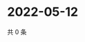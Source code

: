# 2022-05-12

共 0 条

<!-- BEGIN WEIBO -->
<!-- 最后更新时间 Thu May 12 2022 00:24:07 GMT+0800 (China Standard Time) -->

<!-- END WEIBO -->
